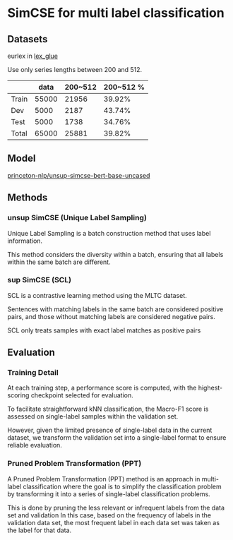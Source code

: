 # SimCSE for multi label classification
## Datasets
eurlex in [lex_glue](https://huggingface.co/datasets/coastalcph/lex_glue)

Use only series lengths between 200 and 512.

|  | data | 200~512 | 200~512 % |
| --- | --- | --- | --- |
| Train | 55000 | 21956 | 39.92% |
| Dev | 5000 | 2187 | 43.74% |
| Test | 5000 | 1738 | 34.76% |
| Total | 65000 | 25881 | 39.82% |

## Model 
[princeton-nlp/unsup-simcse-bert-base-uncased](https://huggingface.co/princeton-nlp/unsup-simcse-bert-base-uncased)

## Methods
### unsup SimCSE (Unique Label Sampling)
Unique Label Sampling is a batch construction method that uses label information.

This method considers the diversity within a batch, ensuring that all labels within the same batch are different.
### sup SimCSE (SCL)
SCL is a contrastive learning method using the MLTC dataset.

Sentences with matching labels in the same batch are considered positive pairs, and those without matching labels are considered negative pairs.

SCL only treats samples with exact label matches as positive pairs

## Evaluation
### Training Detail
At each training step, a performance score is computed, with the highest-scoring checkpoint selected for evaluation. 

To facilitate straightforward kNN classification, the Macro-F1 score is assessed on single-label samples within the validation set. 

However, given the limited presence of single-label data in the current dataset, we transform the validation set into a single-label format to ensure reliable evaluation.

### Pruned Problem Transformation (PPT)
A Pruned Problem Transformation (PPT) method is an approach in multi-label classification where the goal is to simplify the classification problem by transforming it into a series of single-label classification problems. 

This is done by pruning the less relevant or infrequent labels from the data set and validation In this case, based on the frequency of labels in the validation data set, the most frequent label in each data set was taken as the label for that data.